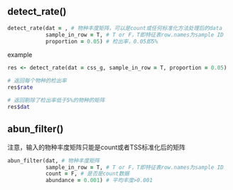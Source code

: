 
## detect_rate()

```ruby
detect_rate(dat = , # 物种丰度矩阵，可以是count或任何标准化方法处理后的data
            sample_in_row = T, # T or F，T即特征表row.names为sample ID
            proportion = 0.05) # 检出率，0.05即5%
```

example

```ruby
res <- detect_rate(dat = css_g, sample_in_row = T, proportion = 0.05)

# 返回每个物种的检出率
res$rate

# 返回剔除了检出率低于5%的物种的矩阵
res$dat

```

## abun_filter()

注意，输入的物种丰度矩阵只能是count或者TSS标准化后的矩阵

```ruby
abun_filter(dat, # 物种丰度矩阵
            sample_in_row = T, # T or F，T即特征表row.names为sample ID
            count = F, # 是否是count数据
            abundance = 0.001) # 平均丰度>0.001
```





